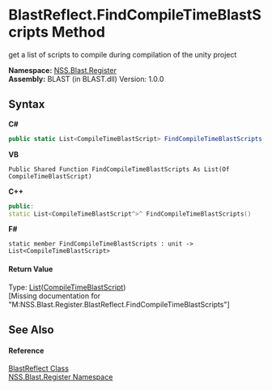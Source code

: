 # BlastReflect.FindCompileTimeBlastScripts Method 
 

get a list of scripts to compile during compilation of the unity project

**Namespace:**&nbsp;<a href="702c545c-122f-76de-fb07-7c06df797ee5.md">NSS.Blast.Register</a><br />**Assembly:**&nbsp;BLAST (in BLAST.dll) Version: 1.0.0

## Syntax

**C#**<br />
``` C#
public static List<CompileTimeBlastScript> FindCompileTimeBlastScripts()
```

**VB**<br />
``` VB
Public Shared Function FindCompileTimeBlastScripts As List(Of CompileTimeBlastScript)
```

**C++**<br />
``` C++
public:
static List<CompileTimeBlastScript^>^ FindCompileTimeBlastScripts()
```

**F#**<br />
``` F#
static member FindCompileTimeBlastScripts : unit -> List<CompileTimeBlastScript> 

```


#### Return Value
Type: <a href="https://docs.microsoft.com/dotnet/api/system.collections.generic.list-1" target="_blank" rel="noopener noreferrer">List</a>(<a href="5e6bd285-8db9-5d73-afdd-c8ae41b09c82.md">CompileTimeBlastScript</a>)<br />\[Missing <returns> documentation for "M:NSS.Blast.Register.BlastReflect.FindCompileTimeBlastScripts"\]

## See Also


#### Reference
<a href="4230ed96-e543-5d13-94e1-170d1261ea18.md">BlastReflect Class</a><br /><a href="702c545c-122f-76de-fb07-7c06df797ee5.md">NSS.Blast.Register Namespace</a><br />